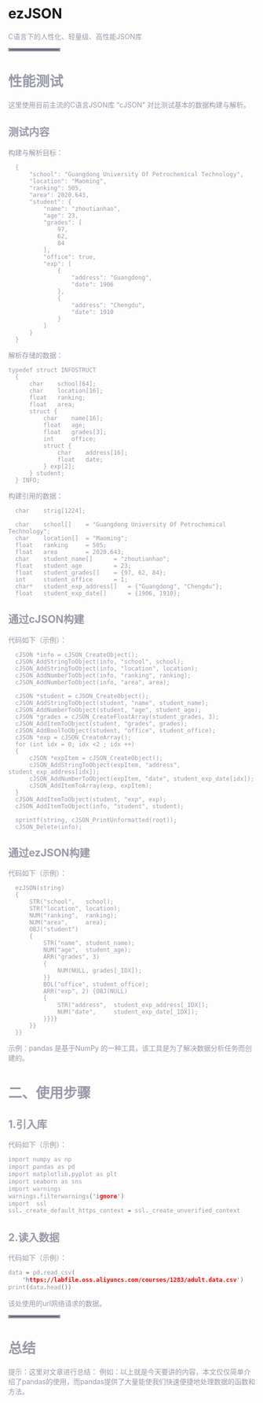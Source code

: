 
# ezJSON
<font color=#999AAA >C语言下的人性化、轻量级、高性能JSON库
<hr style=" border:solid; width:100px; height:1px;" color=#000000 size=1">

# 性能测试
<font color=#999AAA >这里使用目前主流的C语言JSON库 “cJSON” 对比测试基本的数据构建与解析。

## 测试内容
<font color=#999AAA >构建与解析目标：
```
  {
      "school": "Guangdong University Of Petrochemical Technology",
      "location": "Maoming",
      "ranking": 505,
      "area": 2020.643,
      "student": {
          "name": "zhoutianhao",
          "age": 23,
          "grades": [
              97,
              62,
              84
          ],
          "office": true,
          "exp": [
              {
                  "address": "Guangdong",
                  "date": 1906
              },
              {
                  "address": "Chengdu",
                  "date": 1910
              }
          ]
      }
  }
```
<font color=#999AAA >解析存储的数据：
```
typedef struct INFOSTRUCT 
  {
      char    school[64];
      char    location[16];
      float   ranking;
      float   area;
      struct {
          char    name[16];
          float   age;
          float   grades[3];
          int     office;
          struct {
              char    address[16];
              float   date;
          } exp[2];
      } student;
  } INFO;
```
<font color=#999AAA >构建引用的数据：
```
  char    strig[1224];
  
  char    school[]    = "Guangdong University Of Petrochemical Technology";
  char    location[]  = "Maoming";
  float   ranking     = 505;
  float   area        = 2020.643;
  char    student_name[]      = "zhoutianhao";
  float   student_age         = 23;
  float   student_grades[]    = {97, 62, 84};
  int     student_office      = 1;
  char*   student_exp_address[]   = {"Guangdong", "Chengdu"};
  float   student_exp_date[]      = {1906, 1910};
```

## 通过cJSON构建
代码如下（示例）：
```
  cJSON *info = cJSON_CreateObject();
  cJSON_AddStringToObject(info, "school", school);
  cJSON_AddStringToObject(info, "location", location);
  cJSON_AddNumberToObject(info, "ranking", ranking);
  cJSON_AddNumberToObject(info, "area", area);

  cJSON *student = cJSON_CreateObject();
  cJSON_AddStringToObject(student, "name", student_name);
  cJSON_AddNumberToObject(student, "age", student_age);
  cJSON *grades = cJSON_CreateFloatArray(student_grades, 3);
  cJSON_AddItemToObject(student, "grades", grades);
  cJSON_AddBoolToObject(student, "office", student_office);
  cJSON *exp = cJSON_CreateArray();
  for (int idx = 0; idx <2 ; idx ++) 
  {
      cJSON *expItem = cJSON_CreateObject();
      cJSON_AddStringToObject(expItem, "address", student_exp_address[idx]);
      cJSON_AddNumberToObject(expItem, "date", student_exp_date[idx]);
      cJSON_AddItemToArray(exp, expItem);
  }
  cJSON_AddItemToObject(student, "exp", exp);
  cJSON_AddItemToObject(info, "student", student);

  sprintf(string, cJSON_PrintUnformatted(root));
  cJSON_Delete(info);
```

## 通过ezJSON构建
代码如下（示例）：
```
  ezJSON(string)
  {
      STR("school",   school);
      STR("location", location);
      NUM("ranking",  ranking);
      NUM("area",     area);
      OBJ("student")
      {
          STR("name", student_name);
          NUM("age",  student_age);
          ARR("grades", 3)
          {
              NUM(NULL, grades[_IDX]);
          }}
          BOL("office", student_office);
          ARR("exp", 2) {OBJ(NULL)
          {
              STR("address",  student_exp_address[_IDX]);
              NUM("date",     student_exp_date[_IDX]);
          }}}}
      }}
  }}
```

<font color=#999AAA >示例：pandas 是基于NumPy 的一种工具，该工具是为了解决数据分析任务而创建的。



# 二、使用步骤
## 1.引入库


<font color=#999AAA >代码如下（示例）：



```c
import numpy as np
import pandas as pd
import matplotlib.pyplot as plt
import seaborn as sns
import warnings
warnings.filterwarnings('ignore')
import  ssl
ssl._create_default_https_context = ssl._create_unverified_context
```

## 2.读入数据

<font color=#999AAA >代码如下（示例）：



```c
data = pd.read_csv(
    'https://labfile.oss.aliyuncs.com/courses/1283/adult.data.csv')
print(data.head())
```



<font color=#999AAA >该处使用的url网络请求的数据。

<hr style=" border:solid; width:100px; height:1px;" color=#000000 size=1">

# 总结
<font color=#999AAA >提示：这里对文章进行总结：
例如：以上就是今天要讲的内容，本文仅仅简单介绍了pandas的使用，而pandas提供了大量能使我们快速便捷地处理数据的函数和方法。
